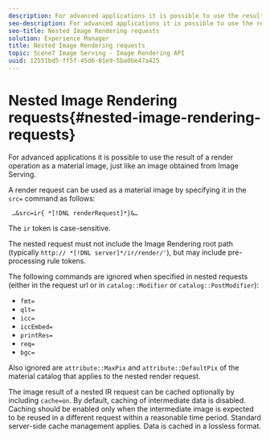 ```yaml
---
description: For advanced applications it is possible to use the result of a render operation as a material image, just like an image obtained from Image Serving.
seo-description: For advanced applications it is possible to use the result of a render operation as a material image, just like an image obtained from Image Serving.
seo-title: Nested Image Rendering requests
solution: Experience Manager
title: Nested Image Rendering requests
topic: Scene7 Image Serving - Image Rendering API
uuid: 12551bd5-ff5f-45d6-81e9-5ba0be47a425
---
```


# Nested Image Rendering requests{#nested-image-rendering-requests}

For advanced applications it is possible to use the result of a render operation as a material image, just like an image obtained from Image Serving.

A render request can be used as a material image by specifying it in the `src=` command as follows:

` …&src=ir{ *[!DNL renderRequest]*}&…`

The `ir` token is case-sensitive.

The nested request must not include the Image Rendering root path (typically `http:// *[!DNL server]*/ir/render/'`), but may include pre-processing rule tokens.

The following commands are ignored when specified in nested requests (either in the request url or in `catalog::Modifier` or `catalog::PostModifier`):

* `fmt=` 
* `qlt=` 
* `icc=` 
* `iccEmbed=` 
* `printRes=` 
* `req=` 
* `bgc=`

Also ignored are `attribute::MaxPix` and `attribute::DefaultPix` of the material catalog that applies to the nested render request.

The image result of a nested IR request can be cached optionally by including `cache=on`. By default, caching of intermediate data is disabled. Caching should be enabled only when the intermediate image is expected to be reused in a different request within a reasonable time period. Standard server-side cache management applies. Data is cached in a lossless format. 
